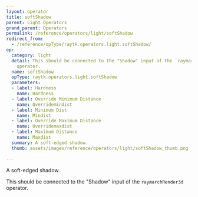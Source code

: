 ```yaml
---
layout: operator
title: softShadow
parent: Light Operators
grand_parent: Operators
permalink: /reference/operators/light/softShadow
redirect_from:
  - /reference/opType/raytk.operators.light.softShadow/
op:
  category: light
  detail: This should be connected to the "Shadow" input of the `raymarchRender3d`
    operator.
  name: softShadow
  opType: raytk.operators.light.softShadow
  parameters:
  - label: Hardness
    name: Hardness
  - label: Override Minimum Distance
    name: Overridemindist
  - label: Minimum Dist
    name: Mindist
  - label: Override Maximum Distance
    name: Overridemaxdist
  - label: Maximum Distance
    name: Maxdist
  summary: A soft-edged shadow.
  thumb: assets/images/reference/operators/light/softShadow_thumb.png

---
```



A soft-edged shadow.

This should be connected to the "Shadow" input of the `raymarchRender3d` operator.